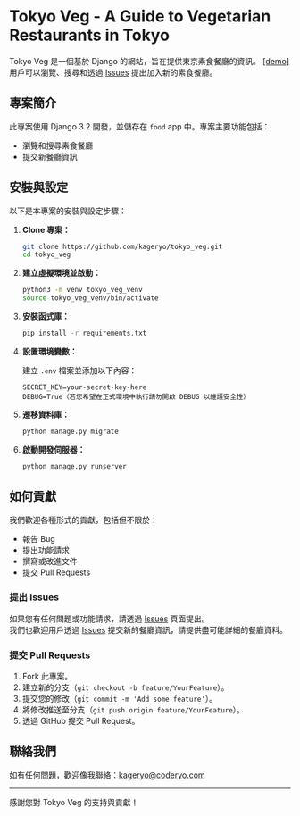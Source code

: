 # Tokyo Veg - A Guide to Vegetarian Restaurants in Tokyo

Tokyo Veg 是一個基於 Django 的網站，旨在提供東京素食餐廳的資訊。 [[demo]](https://kageryo.pythonanywhere.com/)  
用戶可以瀏覽、搜尋和透過 [Issues](https://github.com/kageryo/tokyo_veg/issues) 提出加入新的素食餐廳。  

## 專案簡介

此專案使用 Django 3.2 開發，並儲存在 `food` app 中。專案主要功能包括：
- 瀏覽和搜尋素食餐廳
- 提交新餐廳資訊

## 安裝與設定

以下是本專案的安裝與設定步驟：

1. **Clone 專案：**

    ```bash
    git clone https://github.com/kageryo/tokyo_veg.git
    cd tokyo_veg
    ```

2. **建立虛擬環境並啟動：**

    ```bash
    python3 -m venv tokyo_veg_venv
    source tokyo_veg_venv/bin/activate
    ```

3. **安裝函式庫：**

    ```bash
    pip install -r requirements.txt
    ```

4. **設置環境變數：**

    建立 `.env` 檔案並添加以下內容：

    ```plaintext
    SECRET_KEY=your-secret-key-here
    DEBUG=True（若您希望在正式環境中執行請勿開啟 DEBUG 以維護安全性）
    ```

5. **遷移資料庫：**

    ```bash
    python manage.py migrate
    ```

6. **啟動開發伺服器：**

    ```bash
    python manage.py runserver
    ```

## 如何貢獻

我們歡迎各種形式的貢獻，包括但不限於：

- 報告 Bug
- 提出功能請求
- 撰寫或改進文件
- 提交 Pull Requests

### 提出 Issues

如果您有任何問題或功能請求，請透過 [Issues](https://github.com/kageryo/tokyo_veg/issues) 頁面提出。  
我們也歡迎用戶透過 [Issues](https://github.com/kageryo/tokyo_veg/issues) 提交新的餐廳資訊，請提供盡可能詳細的餐廳資料。

### 提交 Pull Requests

1. Fork 此專案。
2. 建立新的分支（`git checkout -b feature/YourFeature`）。
3. 提交您的修改（`git commit -m 'Add some feature'`）。
4. 將修改推送至分支（`git push origin feature/YourFeature`）。
5. 透過 GitHub 提交 Pull Request。

## 聯絡我們

如有任何問題，歡迎像我聯絡：[kageryo@coderyo.com](mailto:kageryo@codeyo.com)

---

感謝您對 Tokyo Veg 的支持與貢獻！